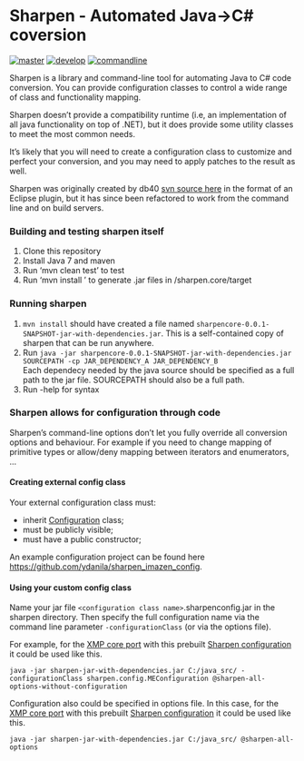 # Sharpen - Automated Java->C# coversion

[![master](https://img.shields.io/travis/imazen/sharpen/master.svg?label=master)](https://travis-ci.org/imazen/sharpen/builds) [![develop](https://img.shields.io/travis/imazen/sharpen/develop.svg?label=develop)](https://travis-ci.org/imazen/sharpen/builds) [![commandline](https://img.shields.io/travis/imazen/sharpen/commandline.svg?label=commandline)](https://travis-ci.org/imazen/sharpen/builds) 

Sharpen is a library and command-line tool for automating Java to C# code conversion. You can provide configuration classes to control a wide range of class and functionality mapping.

Sharpen doesn’t provide a compatibility runtime (i.e, an implementation of all java functionality on top of .NET), but it does provide some utility classes to meet the most common needs. 

It’s likely that you will need to create a configuration class to customize and perfect your conversion, and you may need to apply patches to the result as well.

Sharpen was originally created by db40 [svn source here](https://source.db4o.com/db4o/trunk) in the format of an Eclipse plugin, but it has since been refactored to work from the command line and on build servers.


### Building and testing sharpen itself

1. Clone this repository
2. Install Java 7 and maven
3. Run ‘mvn clean test’ to test
4. Run ‘mvn install ’ to generate .jar files in /sharpen.core/target

### Running sharpen

1. `mvn install` should have created a file named `sharpencore-0.0.1-SNAPSHOT-jar-with-dependencies.jar`. This is a self-contained copy of sharpen that can be run anywhere.
2. Run `java -jar sharpencore-0.0.1-SNAPSHOT-jar-with-dependencies.jar SOURCEPATH -cp JAR_DEPENDENCY_A JAR_DEPENDENCY_B`  
    Each dependecy needed by the java source should be specified as a full path to the jar file. SOURCEPATH should also be a full path.
3. Run -help for syntax

### Sharpen allows for configuration through code

Sharpen’s command-line options don’t let you fully override all conversion options and behaviour. For example if you need to change mapping of primitive types or allow/deny mapping between iterators and enumerators, ...

#### Creating external config class

Your external configuration class must:
* inherit [Configuration](sharpen.core/src/sharpen/core/Configuration.java) class;
* must be publicly visible;
* must have a public constructor;

An example configuration project can be found here https://github.com/ydanila/sharpen_imazen_config.

#### Using your custom config class

Name your jar file `<configuration class name>`.sharpenconfig.jar in the sharpen directory. Then specify the full configuration name via the command line parameter `-configurationClass` (or via the options file).

For example, for the [XMP core port](https://github.com/ydanila/n-metadata-extractor/tree/xmp-core) with this prebuilt [Sharpen configuration](https://github.com/ydanila/sharpen_imazen_config) it could be used like this.
```
java -jar sharpen-jar-with-dependencies.jar C:/java_src/ -configurationClass sharpen.config.MEConfiguration @sharpen-all-options-without-configuration
```
Configuration also could be specified in options file. In this case, for the [XMP core port](https://github.com/ydanila/n-metadata-extractor/tree/xmp-core) with this prebuilt [Sharpen configuration](https://github.com/ydanila/sharpen_imazen_config) it could be used like this.
```
java -jar sharpen-jar-with-dependencies.jar C:/java_src/ @sharpen-all-options
```
